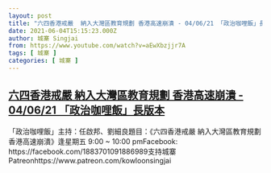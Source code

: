 ```yaml
---
layout: post
title: "六四香港戒嚴  納入大灣區教育規劃 香港高速崩潰 - 04/06/21 「政治咖哩飯」長版本"
date: 2021-06-04T15:15:23.000Z
author: 城寨 Singjai
from: https://www.youtube.com/watch?v=aEwXbzjjr7A
tags: [ 城寨 ]
categories: [ 城寨 ]
---
```

<!--1622819723000-->
[六四香港戒嚴  納入大灣區教育規劃 香港高速崩潰 - 04/06/21 「政治咖哩飯」長版本](https://www.youtube.com/watch?v=aEwXbzjjr7A)
------

<div>
「政治咖哩飯」主持：任啟邦、劉細良題目：《六四香港戒嚴  納入大灣區教育規劃 香港高速崩潰》逢星期五 9:00 ~ 10:00 pmFacebook: https://facebook.com/1883701091886989支持城寨Patreonhttps://www.patreon.com/kowloonsingjai
</div>
